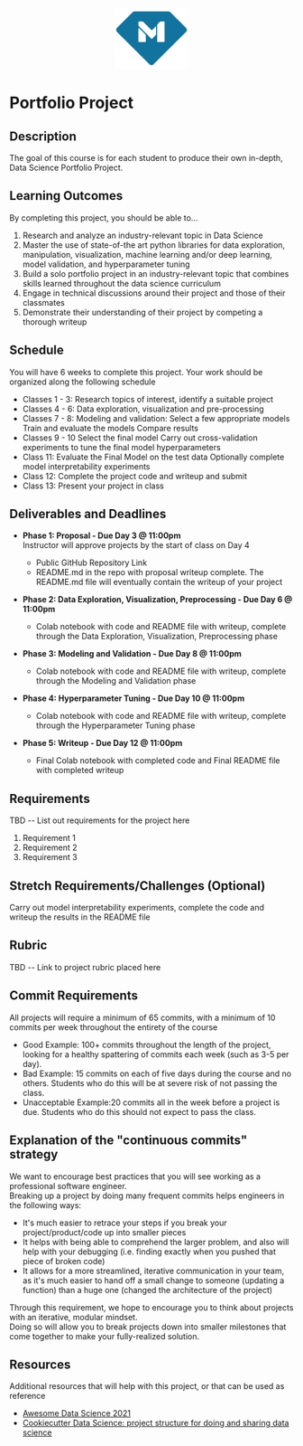 <p align="center">
  <a href="https://www.makeschool.com">
      <img alt="Make School Logo" src="./Web/logo-icononly.svg" height="110">
  </a>
</p>

# Portfolio Project

## Description
The goal of this course is for each student to produce their own in-depth, Data Science Portfolio Project.


## Learning Outcomes
By completing this project, you should be able to…

1. Research and analyze an industry-relevant topic in Data Science
1. Master the use of state-of-the art python libraries for data exploration, manipulation, visualization, machine learning and/or deep learning, model validation, and hyperparameter tuning
1. Build a solo portfolio project in an industry-relevant topic that combines skills learned throughout the data science curriculum
1. Engage in technical discussions around their project and those of their classmates
1. Demonstrate their understanding of their project by competing a thorough writeup


## Schedule

You will have 6 weeks to complete this project.
Your work should be organized along the following schedule

- Classes 1 - 3: Research topics of interest, identify a suitable project
- Classes 4 - 6: Data exploration, visualization and pre-processing
- Classes 7 - 8: Modeling and validation:
  Select a few appropriate models
  Train and evaluate the models
  Compare results
- Classes 9 - 10
  Select the final model
  Carry out cross-validation experiments to tune the final model hyperparameters
- Class 11:
  Evaluate the Final Model on the test data
  Optionally complete model interpretability experiments
- Class 12: Complete the project code and writeup and submit
- Class 13: Present your project in class


## Deliverables and Deadlines

- **Phase 1: Proposal - Due Day 3 @ 11:00pm**  
  Instructor will approve projects by the start of class on Day 4
    - Public GitHub Repository Link
    - README.md in the repo with proposal writeup complete. The README.md file will eventually contain the writeup of your project  

- **Phase 2: Data Exploration, Visualization, Preprocessing - Due Day 6 @ 11:00pm**
    - Colab notebook with code and README file with writeup, complete through the Data Exploration, Visualization, Preprocessing phase
- **Phase 3: Modeling and Validation - Due Day 8 @ 11:00pm**
    - Colab notebook with code and README file with writeup, complete through the Modeling and Validation phase
- **Phase 4: Hyperparameter Tuning - Due Day 10 @ 11:00pm**
    - Colab notebook with code and README file with writeup, complete through the Hyperparameter Tuning phase
- **Phase 5: Writeup - Due Day 12 @ 11:00pm**  
    - Final Colab notebook with completed code and Final README file with completed writeup


## Requirements
TBD -- List out requirements for the project here

1. Requirement 1
1. Requirement 2
1. Requirement 3

## Stretch Requirements/Challenges (Optional)
Carry out model interpretability experiments, complete the code and writeup the results in the README file


## Rubric
TBD -- Link to project rubric placed here

## Commit Requirements

All projects will require a minimum of 65 commits, with a minimum of 10 commits per week throughout the entirety of the course

- Good Example: 100+ commits throughout the length of the project, looking for a healthy spattering of commits each week (such as 3-5 per day).
- Bad Example: 15 commits on each of five days during the course and no others. Students who do this will be at severe risk of not passing the class.
- Unacceptable Example:20 commits all in the week before a project is due. Students who do this should not expect to pass the class.

## Explanation of the "continuous commits" strategy
We want to encourage best practices that you will see working as a professional software engineer.  
Breaking up a project by doing many frequent commits helps engineers in the following ways:

- It's much easier to retrace your steps if you break your project/product/code up into smaller pieces
- It helps with being able to comprehend the larger problem, and also will help with your debugging (i.e. finding exactly when you pushed that piece of broken code)
- It allows for a more streamlined, iterative communication in your team, as it's much easier to hand off a small change to someone (updating a function) than a huge one (changed the architecture of the project)

Through this requirement, we hope to encourage you to think about projects with an iterative, modular mindset.  
Doing so will allow you to break projects down into smaller milestones that come together to make your fully-realized solution.

## Resources
Additional resources that will help with this project, or that can be used as reference

- [Awesome Data Science 2021
](https://docs.google.com/document/d/1vGG0Q5t_aVZ6VaSUfDnfnZXlqajFU5Ji-TXAIgpYJT8/edit?usp=sharing)
- [Cookiecutter Data Science: project structure for doing and sharing data science](https://drivendata.github.io/cookiecutter-data-science/)
